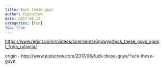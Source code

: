 ```yaml
---
title: Fuck these guys
author: PipisCrew
date: 2017-06-12
categories: [fun]
toc: true
---
```


https://www.reddit.com/r/videos/comments/6gowyg/fuck_these_guys_xpost_from_ratlanta/

origin - http://www.pipiscrew.com/2017/06/fuck-these-guys/ fuck-these-guys